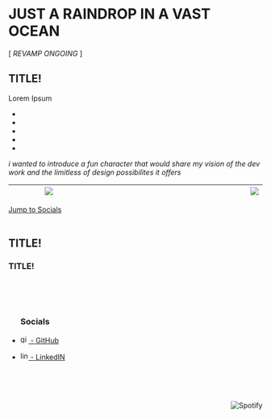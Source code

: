 # JUST A RAINDROP IN A VAST OCEAN

[ *REVAMP ONGOING* ]

## TITLE!

<p>Lorem Ipsum</p>

<ul>
  <li></li>
  <li></li>
  <li></li>
  <li></li>
  <li></li>
</ul>

*i wanted to introduce a fun character that would share my vision of the dev work and the limitless of design possibilites it offers*
<table>
  <thead>
    <tr>
      <th width='300px'>
        <img src='https://user-images.githubusercontent.com/81152973/231556443-e57dd167-0a9c-42f7-a650-9574a9dc0de4.png'>
      </th>
      <th width='700px'><img align='right' src='https://readme-typing-svg.herokuapp.com?font=Bebas+Neue&color=%EEEEEE&size=30&duration=3000&pause=&multiline=true&repeat=false&width=650&height=85&lines=+I+am+Omega%2C+the+culmination+of+all+that+has+come+before+me;+and+the+gateway+to+the+limitless+possibilities+of+the+future.'/></th>
    </tr>
  </thead>
</table>


  <div align="center" style="display: flex; align-items: flex-start;">
    <a href='#socials'>Jump to Socials</a>
  </div>

<br>

## TITLE!

### TITLE!

<br><br><br>

<ul>

### Socials

<li>

[<img src='https://svgshare.com/i/cVB.svg' alt='github' height='16'> - GitHub](https://github.com/AlexandreHamm)

</li><li>

[<img src='https://svgshare.com/i/cV1.svg' alt='linkedin' height='16'> - LinkedIN](https://www.linkedin.com/in/alexandre-hamm-a30545209/)

</li>

</ul>

<br><br><br>

[<img align="right" src="https://spotify-github-profile.vercel.app/api/view?uid=xdeepz&cover_image=true&theme=novatorem&bar_color=0dbef2&bar_color_cover=false&align=right" alt="Spotify">](https://spotify-github-profile.vercel.app/api/view?uid=xdeepz&redirect=true)
